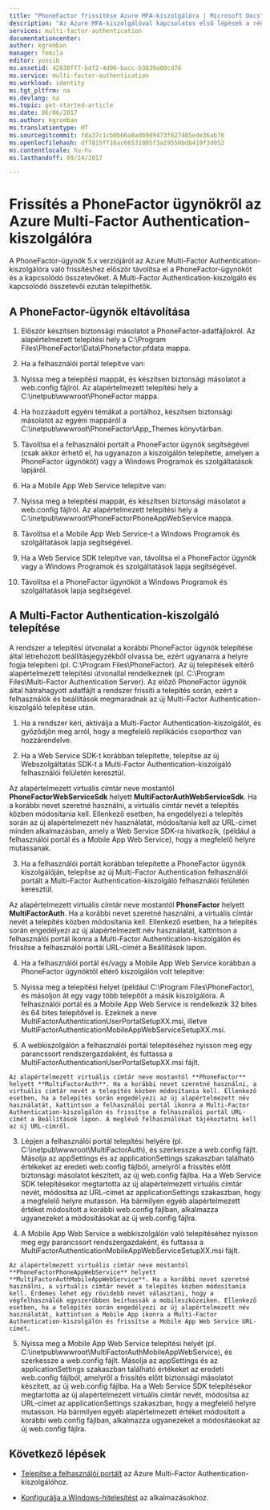 ```yaml
---
title: "PhoneFactor frissítése Azure MFA-kiszolgálóra | Microsoft Docs"
description: "Az Azure MFA-kiszolgálóval kapcsolatos első lépések a régebbi Phonefactor-ügynökről való frissítés után."
services: multi-factor-authentication
documentationcenter: 
author: kgremban
manager: femila
editor: yossib
ms.assetid: 42838ff7-bdf2-4d06-bacc-b3839a00cd76
ms.service: multi-factor-authentication
ms.workload: identity
ms.tgt_pltfrm: na
ms.devlang: na
ms.topic: get-started-article
ms.date: 06/06/2017
ms.author: kgremban
ms.translationtype: HT
ms.sourcegitcommit: fda37c1cb0b66a8adb989473f627405ede36ab76
ms.openlocfilehash: df7815ff16ac66531005f3a29550bdb419f3d052
ms.contentlocale: hu-hu
ms.lasthandoff: 09/14/2017

---
```

# <a name="upgrade-the-phonefactor-agent-to-azure-multi-factor-authentication-server"></a>Frissítés a PhoneFactor ügynökről az Azure Multi-Factor Authentication-kiszolgálóra
A PhoneFactor-ügynök 5.x verziójáról az Azure Multi-Factor Authentication-kiszolgálóra való frissítéshez először távolítsa el a PhoneFactor-ügynököt és a kapcsolódó összetevőket. A Multi-Factor Authentication-kiszolgáló és kapcsolódó összetevői ezután telepíthetők.

## <a name="uninstall-the-phonefactor-agent"></a>A PhoneFactor-ügynök eltávolítása

1. Először készítsen biztonsági másolatot a PhoneFactor-adatfájlokról. Az alapértelmezett telepítési hely a C:\Program Files\PhoneFactor\Data\Phonefactor.pfdata mappa.

2. Ha a felhasználói portál telepítve van:
  1. Nyissa meg a telepítési mappát, és készítsen biztonsági másolatot a web.config fájlról. Az alapértelmezett telepítési hely a C:\inetpub\wwwroot\PhoneFactor mappa.

  2. Ha hozzáadott egyéni témákat a portálhoz, készítsen biztonsági másolatot az egyéni mappáról a C:\inetpub\wwwroot\PhoneFactor\App_Themes könyvtárban.

  3. Távolítsa el a felhasználói portált a PhoneFactor ügynök segítségével (csak akkor érhető el, ha ugyanazon a kiszolgálón telepítette, amelyen a PhoneFactor ügynököt) vagy a Windows Programok és szolgáltatások lapjáról.

3. Ha a Mobile App Web Service telepítve van:

  1. Nyissa meg a telepítési mappát, és készítsen biztonsági másolatot a web.config fájlról. Az alapértelmezett telepítési hely a C:\inetpub\wwwroot\PhoneFactorPhoneAppWebService mappa.

  2. Távolítsa el a Mobile App Web Service-t a Windows Programok és szolgáltatások lapja segítségével.

4. Ha a Web Service SDK telepítve van, távolítsa el a PhoneFactor ügynök vagy a Windows Programok és szolgáltatások lapja segítségével.

5. Távolítsa el a PhoneFactor ügynököt a Windows Programok és szolgáltatások lapja segítségével.

## <a name="install-the-multi-factor-authentication-server"></a>A Multi-Factor Authentication-kiszolgáló telepítése

A rendszer a telepítési útvonalat a korábbi PhoneFactor ügynök telepítése által létrehozott beállításjegyzékből olvassa be, ezért ugyanarra a helyre fogja telepíteni (pl. C:\Program Files\PhoneFactor). Az új telepítések eltérő alapértelmezett telepítési útvonallal rendelkeznek (pl. C:\Program Files\Multi-Factor Authentication Server). Az előző PhoneFactor ügynök által hátrahagyott adatfájlt a rendszer frissíti a telepítés során, ezért a felhasználók és beállítások megmaradnak az új Multi-Factor Authentication-kiszolgáló telepítése után.

1. Ha a rendszer kéri, aktiválja a Multi-Factor Authentication-kiszolgálót, és győződjön meg arról, hogy a megfelelő replikációs csoporthoz van hozzárendelve.

2. Ha a Web Service SDK-t korábban telepítette, telepítse az új Webszolgáltatás SDK-t a Multi-Factor Authentication-kiszolgáló felhasználói felületén keresztül.

  Az alapértelmezett virtuális címtár neve mostantól **PhoneFactorWebServiceSdk** helyett **MultiFactorAuthWebServiceSdk**. Ha a korábbi nevet szeretné használni, a virtuális címtár nevét a telepítés közben módosítania kell. Ellenkező esetben, ha engedélyezi a telepítés során az új alapértelmezett név használatát, módosítania kell az URL-címet minden alkalmazásban, amely a Web Service SDK-ra hivatkozik, (például a felhasználói portál és a Mobile App Web Service), hogy a megfelelő helyre mutassanak.

3. Ha a felhasználói portált korábban telepítette a PhoneFactor ügynök kiszolgálóján, telepítse az új Multi-Factor Authentication felhasználói portált a Multi-Factor Authentication-kiszolgáló felhasználói felületén keresztül.

  Az alapértelmezett virtuális címtár neve mostantól **PhoneFactor** helyett **MultiFactorAuth**. Ha a korábbi nevet szeretné használni, a virtuális címtár nevét a telepítés közben módosítania kell. Ellenkező esetben, ha a telepítés során engedélyezi az új alapértelmezett név használatát, kattintson a felhasználói portál ikonra a Multi-Factor Authentication-kiszolgálón és frissítse a felhasználói portál URL-címét a Beállítások lapon.

4. Ha a felhasználói portál és/vagy a Mobile App Web Service korábban a PhoneFactor ügynöktől eltérő kiszolgálón volt telepítve:

  1. Nyissa meg a telepítési helyet (például C:\Program Files\PhoneFactor), és másoljon át egy vagy több telepítőt a másik kiszolgálóra. A felhasználói portál és a Mobile App Web Service is rendelkezik 32 bites és 64 bites telepítővel is. Ezeknek a neve MultiFactorAuthenticationUserPortalSetupXX.msi, illetve MultiFactorAuthenticationMobileAppWebServiceSetupXX.msi.

  2. A webkiszolgálón a felhasználói portál telepítéséhez nyisson meg egy parancssort rendszergazdaként, és futtassa a MultiFactorAuthenticationUserPortalSetupXX.msi fájlt.

    Az alapértelmezett virtuális címtár neve mostantól **PhoneFactor** helyett **MultiFactorAuth**. Ha a korábbi nevet szeretné használni, a virtuális címtár nevét a telepítés közben módosítania kell. Ellenkező esetben, ha a telepítés során engedélyezi az új alapértelmezett név használatát, kattintson a felhasználói portál ikonra a Multi-Factor Authentication-kiszolgálón és frissítse a felhasználói portál URL-címét a Beállítások lapon. A meglévő felhasználókat tájékoztatni kell az új URL-címről.

  3. Lépjen a felhasználói portál telepítési helyére (pl. C:\inetpub\wwwroot\MultiFactorAuth), és szerkessze a web.config fájlt. Másolja az appSettings és az applicationSettings szakaszban található értékeket az eredeti web.config fájlból, amelyről a frissítés előtt biztonsági másolatot készített, az új web.config fájlba. Ha a Web Service SDK telepítésekor megtartotta az új alapértelmezett virtuális címtár nevét, módosítsa az URL-címet az applicationSettings szakaszban, hogy a megfelelő helyre mutasson. Ha bármilyen egyéb alapértelmezett értéket módosított a korábbi web.config fájlban, alkalmazza ugyanezeket a módosításokat az új web.config fájlra.

  4. A Mobile App Web Service a webkiszolgálón való telepítéséhez nyisson meg egy parancssort rendszergazdaként, és futtassa a MultiFactorAuthenticationMobileAppWebServiceSetupXX.msi fájlt.

    Az alapértelmezett virtuális címtár neve mostantól **PhoneFactorPhoneAppWebService** helyett **MultiFactorAuthMobileAppWebService**. Ha a korábbi nevet szeretné használni, a virtuális címtár nevét a telepítés közben módosítania kell. Érdemes lehet egy rövidebb nevet választani, hogy a végfelhasználók egyszerűbben beírhassák a mobileszközeiken. Ellenkező esetben, ha a telepítés során engedélyezi az új alapértelmezett név használatát, kattintson a Mobile App ikonra a Multi-Factor Authentication-kiszolgálón és frissítse a Mobile App Web Service URL-címét.

  5. Nyissa meg a Mobile App Web Service telepítési helyét (pl. C:\inetpub\wwwroot\MultiFactorAuthMobileAppWebService), és szerkessze a web.config fájlt. Másolja az appSettings és az applicationSettings szakaszban található értékeket az eredeti web.config fájlból, amelyről a frissítés előtt biztonsági másolatot készített, az új web.config fájlba. Ha a Web Service SDK telepítésekor megtartotta az új alapértelmezett virtuális címtár nevét, módosítsa az URL-címet az applicationSettings szakaszban, hogy a megfelelő helyre mutasson. Ha bármilyen egyéb alapértelmezett értéket módosított a korábbi web.config fájlban, alkalmazza ugyanezeket a módosításokat az új web.config fájlra.

## <a name="next-steps"></a>Következő lépések

- [Telepítse a felhasználói portált](multi-factor-authentication-get-started-portal.md) az Azure Multi-Factor Authentication-kiszolgálóhoz.

- [Konfigurálja a Windows-hitelesítést](multi-factor-authentication-get-started-server-windows.md) az alkalmazásokhoz. 

